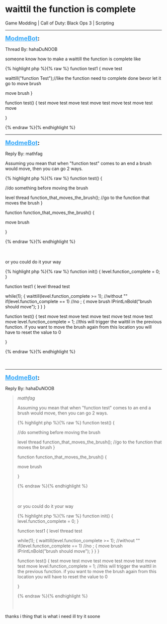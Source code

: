 # waittil the function is complete
Game Modding | Call of Duty: Black Ops 3 | Scripting

---
<strong style="font-size: 1.4em;"><span style="text-decoration: underline;text-decoration-color: #34a7f9;"><span style="color:#34a7f9;">ModmeBot</span></span>:</strong>

<p>Thread By: hahaDuNOOB<br /><p style="text-align:left;">someone know how to make a waittill the function is complete like</p>{% highlight php %}{% raw %}
function test1
{
move test

waittill("function Test");//like the function need to complete done bevor let it go to move brush

move brush
}

function test()
{
   test move
   test move
   test move
   test move
   test move
   test move
   
}

{% endraw %}{% endhighlight %}
</p>

---
<strong style="font-size: 1.4em;"><span style="text-decoration: underline;text-decoration-color: #34a7f9;"><span style="color:#34a7f9;">ModmeBot</span></span>:</strong>

<p>Reply By: mathfag<br /><p style="text-align:left;">Assuming you mean that when &quot;function test&quot; comes to an end a brush would move, then you can go 2 ways.</p><p style="text-align:left;"></p><p style="text-align:left;"></p>{% highlight php %}{% raw %}
function test()
{

//do something before moving the brush

level thread function_that_moves_the_brush();   //go to the function that moves the brush
}

function function_that_moves_the_brush()
{

move brush

}

{% endraw %}{% endhighlight %}
<br /><br /><br /><p style="text-align:left;"></p><p style="text-align:left;">or you could do it your way</p><p style="text-align:left;"></p>{% highlight php %}{% raw %}
function init()
{
level.function_complete = 0;
}


function test1
{
level thread test

while(1);
{
waittill(level.function_complete &gt;= 1); //without ""
if(level.function_complete == 1) //no ;
{
move brush
IPrintLnBold("brush should move");
}
}
}

function test()
{
   test move
   test move
   test move
   test move
   test move
   test move
   level.function_complete = 1; //this will trigger the waittil in the previous function. if you want to move the brush again from this location you will have to reset the value to 0

}

{% endraw %}{% endhighlight %}
<br /><br /><br /><p style="text-align:left;"></p></p>

---
<strong style="font-size: 1.4em;"><span style="text-decoration: underline;text-decoration-color: #34a7f9;"><span style="color:#34a7f9;">ModmeBot</span></span>:</strong>

<p>Reply By: hahaDuNOOB<br /><blockquote><em>mathfag</em><p style="text-align:left;">Assuming you mean that when &quot;function test&quot; comes to an end a brush would move, then you can go 2 ways.</p><p style="text-align:left;"></p><p style="text-align:left;"></p>{% highlight php %}{% raw %}
function test()
{

//do something before moving the brush

level thread function_that_moves_the_brush();   //go to the function that moves the brush
}

function function_that_moves_the_brush()
{

move brush

}

{% endraw %}{% endhighlight %}
<br /><br /><br /><p style="text-align:left;"></p><p style="text-align:left;">or you could do it your way</p><p style="text-align:left;"></p>{% highlight php %}{% raw %}
function init()
{
level.function_complete = 0;
}


function test1
{
level thread test

while(1);
{
waittill(level.function_complete &gt;= 1); //without ""
if(level.function_complete == 1) //no ;
{
move brush
IPrintLnBold("brush should move");
}
}
}

function test()
{
   test move
   test move
   test move
   test move
   test move
   test move
   level.function_complete = 1; //this will trigger the waittil in the previous function. if you want to move the brush again from this location you will have to reset the value to 0

}

{% endraw %}{% endhighlight %}
<br /><br /><br /><p style="text-align:left;"></p></blockquote><p style="text-align:left;">thanks i thing that is what i need ill try it soone</p></p>
